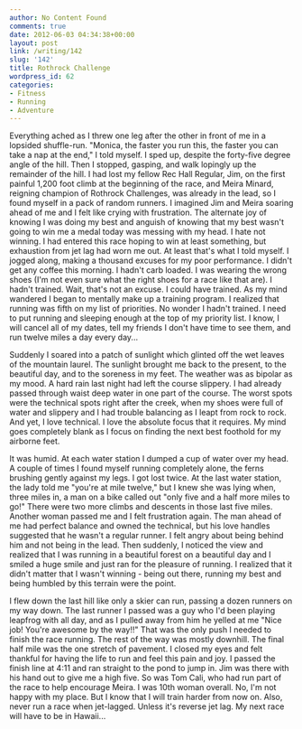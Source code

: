 ```yaml
---
author: No Content Found
comments: true
date: 2012-06-03 04:34:38+00:00
layout: post
link: /writing/142
slug: '142'
title: Rothrock Challenge
wordpress_id: 62
categories:
- Fitness
- Running
- Adventure
---
```


Everything ached as I threw one leg after the other in front of me in a lopsided shuffle-run. "Monica, the faster you run this, the faster you can take a nap at the end," I told myself. I sped up, despite the forty-five degree angle of the hill. Then I stopped, gasping, and walk lopingly up the remainder of the hill. I had lost my fellow Rec Hall Regular, Jim, on the first painful 1,200 foot climb at the beginning of the race, and Meira Minard, reigning champion of Rothrock Challenges, was already in the lead, so I found myself in a pack of random runners. I imagined Jim and Meira soaring ahead of me and I felt like crying with frustration. The alternate joy of knowing I was doing my best and anguish of knowing that my best wasn't going to win me a medal today was messing with my head.
I hate not winning. I had entered this race hoping to win at least something, but exhaustion from jet lag had worn me out. At least that's what I told myself. I jogged along, making a thousand excuses for my poor performance. I didn't get any coffee this morning. I hadn't carb loaded. I was wearing the wrong shoes (I'm not even sure what the right shoes for a race like that are). I hadn't trained. Wait, that's not an excuse. I could have trained. As my mind wandered I began to mentally make up a training program. I realized that running was fifth on my list of priorities. No wonder I hadn't trained. I need to put running and sleeping enough at the top of my priority list. I know, I will cancel all of my dates, tell my friends I don't have time to see them, and run twelve miles a day every day...




Suddenly I soared into a patch of sunlight which glinted off the wet leaves of the mountain laurel. The sunlight brought me back to the present, to the beautiful day, and to the soreness in my feet. The weather was as bipolar as my mood. A hard rain last night had left the course slippery. I had already passed through waist deep water in one part of the course. The worst spots were the technical spots right after the creek, when my shoes were full of water and slippery and I had trouble balancing as I leapt from rock to rock. And yet, I love technical. I love the absolute focus that it requires. My mind goes completely blank as I focus on finding the next best foothold for my airborne feet.




It was humid. At each water station I dumped a cup of water over my head. A couple of times I found myself running completely alone, the ferns brushing gently against my legs. I got lost twice. At the last water station, the lady told me "you're at mile twelve," but I knew she was lying when, three miles in, a man on a bike called out "only five and a half more miles to go!" There were two more climbs and descents in those last five miles. Another woman passed me and I felt frustration again. The man ahead of me had perfect balance and owned the technical, but his love handles suggested that he wasn't a regular runner. I felt angry about being behind him and not being in the lead. Then suddenly, I noticed the view and realized that I was running in a beautiful forest on a beautiful day and I smiled a huge smile and just ran for the pleasure of running. I realized that it didn't matter that I wasn't winning - being out there, running my best and being humbled by this terrain were the point.




I flew down the last hill like only a skier can run, passing a dozen runners on my way down. The last runner I passed was a guy who I'd been playing leapfrog with all day, and as I pulled away from him he yelled at me "Nice job! You're awesome by the way!!" That was the only push I needed to finish the race running. The rest of the way was mostly downhill. The final half mile was the one stretch of pavement. I closed my eyes and felt thankful for having the life to run and feel this pain and joy. I passed the finish line at 4:11 and ran straight to the pond to jump in. Jim was there with his hand out to give me a high five. So was Tom Cali, who had run part of the race to help encourage Meira. I was 10th woman overall. No, I'm not happy with my place. But I know that I will train harder from now on. Also, never run a race when jet-lagged. Unless it's reverse jet lag. My next race will have to be in Hawaii...

